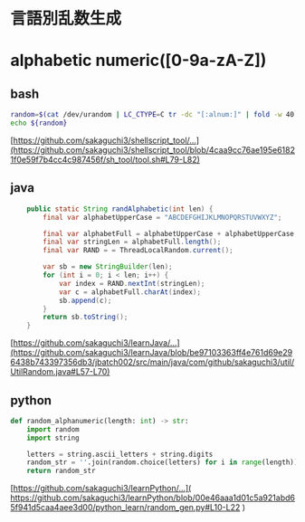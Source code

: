 # 言語別乱数生成


# alphabetic numeric([0-9a-zA-Z])

## bash

```bash
random=$(cat /dev/urandom | LC_CTYPE=C tr -dc "[:alnum:]" | fold -w 40 | head -n1)
echo ${random}
```
[https://github.com/sakaguchi3/shellscript_tool/...](https://github.com/sakaguchi3/shellscript_tool/blob/4caa9cc76ae195e61821f0e59f7b4cc4c987456f/sh_tool/tool.sh#L79-L82)


## java

```java
	public static String randAlphabetic(int len) {
		final var alphabetUpperCase = "ABCDEFGHIJKLMNOPQRSTUVWXYZ";

		final var alphabetFull = alphabetUpperCase + alphabetUpperCase.toLowerCase();
		final var stringLen = alphabetFull.length();
		final var RAND = = ThreadLocalRandom.current();

		var sb = new StringBuilder(len);
		for (int i = 0; i < len; i++) {
			var index = RAND.nextInt(stringLen);
			var c = alphabetFull.charAt(index);
			sb.append(c);
		}
		return sb.toString();
	}
```

[https://github.com/sakaguchi3/learnJava/...](https://github.com/sakaguchi3/learnJava/blob/be97103363ff4e761d69e296438b743397356db3/jbatch002/src/main/java/com/github/sakaguchi3/util/UtilRandom.java#L57-L70)

## python

```python
def random_alphanumeric(length: int) -> str:
    import random
    import string

    letters = string.ascii_letters + string.digits
    random_str = ''.join(random.choice(letters) for i in range(length))
    return random_str
```

[https://github.com/sakaguchi3/learnPython/...]( https://github.com/sakaguchi3/learnPython/blob/00e46aaa1d01c5a921abd65f941d5caa4aee3d00/python_learn/random_gen.py#L10-L22 )




